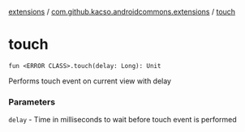 [extensions](../index.md) / [com.github.kacso.androidcommons.extensions](index.md) / [touch](.)

# touch

`fun <ERROR CLASS>.touch(delay: Long): Unit`

Performs touch event on current view with delay

### Parameters

`delay` - Time in milliseconds to wait before touch event is performed